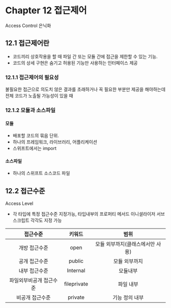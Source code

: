 # Chapter 12 접근제어
Access Control
은닉화

## 12.1 접근제어란
* 코드끼리 상호작용을 할 때 파일 간 또는 모듈 간에 접근을 제한할 수 있는 기능.
* 코드의 상세 구현은 숨기고 허용된 기능만 사용하는 인터페이스 제공

### 12.1.1 접근제어의 필요성
불필요한 접근으로 의도치 않은 결과를 초래하거나 꼭 필요한 부분만 제공을 해야하는데 전체 코드가 노출될 가능성이 있을 때

### 12.1.2 모듈과 소스파일

#### 모듈
* 배포할 코드의 묶음 단위.
* 하나의 프레임워크, 라이브러리, 어플리케이션
* 스위프트에서는 import
#### 소스파일
* 하나의 스위프트 소스코드 파일

## 12.2 접근수준
Access Level
* 각 타입에 특정 접근수준 지정가능, 타입내부의 프로퍼티 메서드 이니셜라이저 서브스크립트 각각도 지정 가능

|        접근수준         |        키워드         |범위|
| :---------------: | :----------------------: | :----------------------: |
| 개방 접근수준  | open  |모듈 외부까지(클래스에서만 사용)|
| 공개 접근수준  | public  |모듈 외부까지|
| 내부 접근수준 | Internal |모듈내부|
| 파일외부비공개 접근수준 | fileprivate |파일 내부|
| 비공개 접근수준 |private |기능 정의 내부|
